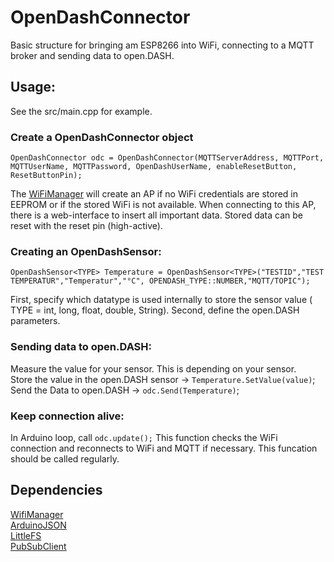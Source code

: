 # OpenDashConnector

Basic structure for bringing am ESP8266 into WiFi, connecting to a MQTT broker and sending data to open.DASH.

## Usage:
See the src/main.cpp for example.  

### Create a OpenDashConnector object

`OpenDashConnector odc = OpenDashConnector(MQTTServerAddress, MQTTPort, MQTTUserName, MQTTPassword, OpenDashUserName, enableResetButton, ResetButtonPin);`

The [WiFiManager](https://github.com/tzapu/WiFiManager) will create an AP if no WiFi credentials are stored in EEPROM or if the stored WiFi is not available. When connecting to this AP, there is a web-interface to insert all important data.
Stored data can be reset with the reset pin (high-active).

### Creating an OpenDashSensor:
`OpenDashSensor<TYPE> Temperature = OpenDashSensor<TYPE>("TESTID","TEST TEMPERATUR","Temperatur","°C", OPENDASH_TYPE::NUMBER,"MQTT/TOPIC");`

First, specify which datatype is used internally to store the sensor value ( TYPE = int, long, float, double, String). Second, define the open.DASH parameters.

### Sending data to open.DASH:
Measure the value for your sensor. This is depending on your sensor.  
Store the value in the open.DASH sensor -> `Temperature.SetValue(value)`;  
Send the Data to open.DASH -> `odc.Send(Temperature)`;  

### Keep connection alive:
In Arduino loop, call `odc.update();` This function checks the WiFi connection and reconnects to WiFi and MQTT if necessary. This funcation should be called regularly.


## Dependencies
[WifiManager](https://github.com/tzapu/WiFiManager)  
[ArduinoJSON](https://github.com/bblanchon/ArduinoJson)  
[LittleFS](https://github.com/esp8266/Arduino/tree/master/libraries/LittleFS)  
[PubSubClient](https://github.com/knolleary/pubsubclient)
